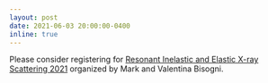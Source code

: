 ```yaml
---
layout: post
date: 2021-06-03 20:00:00-0400
inline: true
---
```


Please consider registering for
[Resonant Inelastic and Elastic X-ray Scattering 2021](https://www.bnl.gov/rixsrexs2021/) organized
by Mark and Valentina Bisogni.

